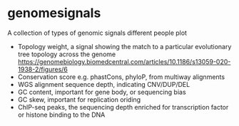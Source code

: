 # genomesignals
A collection of types of genomic signals different people plot

- Topology weight, a signal showing the match to a particular evolutionary tree topology across the genome https://genomebiology.biomedcentral.com/articles/10.1186/s13059-020-1938-2/figures/6
- Conservation score e.g. phastCons, phyloP, from multiway alignments
- WGS alignment sequence depth, indicating CNV/DUP/DEL
- GC content, important for gene body, or sequencing bias
- GC skew, important for replication oriding
- ChIP-seq peaks, the sequencing depth enriched for transcription factor or histone binding to the DNA

